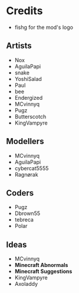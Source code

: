 # Credits
* fishg for the mod's logo

## **Artists**
* Nox
* AguilaPapi
* snake
* YoshiSalad
* Paul
* bee
* Endergized
* MCvinnyq
* Pugz
* Butterscotch
* KingVampyre

## **Modellers**
* MCvinnyq
* AguilaPapi
* cybercat5555
* Ragnørak

## **Coders**
* Pugz
* Dbrown55
* tebreca
* Polar

## **Ideas**
* MCvinnyq
* **Minecraft Abnormals**
* **Minecraft Suggestions**
* KingVampyre
* Axoladdy